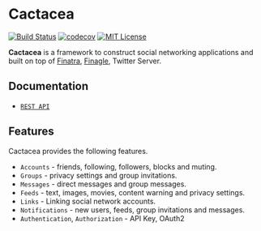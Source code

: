 # Cactacea

[![Build Status](https://travis-ci.org/cactacea/backend.svg?branch=master)](https://travis-ci.org/cactacea/backend)
[![codecov](https://codecov.io/gh/cactacea/backend/branch/master/graph/badge.svg)](https://codecov.io/gh/cactacea/backend)
[![MIT License](http://img.shields.io/badge/license-MIT-blue.svg?style=flat)](LICENSE)

**Cactacea** is a framework to construct social networking applications and built on top of [Finatra](https://twitter.github.io/finatra/), [Finagle](https://twitter.github.io/finagle/), Twitter Server.

## Documentation ##

- [`REST API`](https://rebilly.github.io/ReDoc/?url=http://backend.cactacea.io/swagger.yaml)

## Features ##

Cactacea provides the following features.

- `Accounts` - friends, following, followers, blocks and muting.
- `Groups` - privacy settings and group invitations.
- `Messages` - direct messages and group messages.
- `Feeds` - text, images, movies, content warning and privacy settings.
- `Links` - Linking social network accounts.
- `Notifications` - new users, feeds, group invitations and messages. 
- `Authentication`, `Authorization` - API Key, OAuth2
